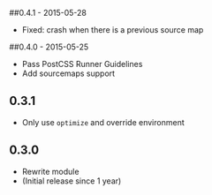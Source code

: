 ##0.4.1 - 2015-05-28

- Fixed: crash when there is a previous source map

##0.4.0 - 2015-05-25

- Pass PostCSS Runner Guidelines
- Add sourcemaps support

## 0.3.1

- Only use `optimize` and override environment

## 0.3.0

- Rewrite module
- (Initial release since 1 year)